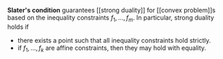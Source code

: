 **Slater's condition** guarantees [[strong duality]] for [[convex problem]]s based on the inequality constraints $f_1, \dots, f_m$. In particular, strong duality holds if

* there exists a point such that all inequality constraints hold strictly.
* if $f_1, \dots, f_k$ are affine constraints, then they may hold with equality.
